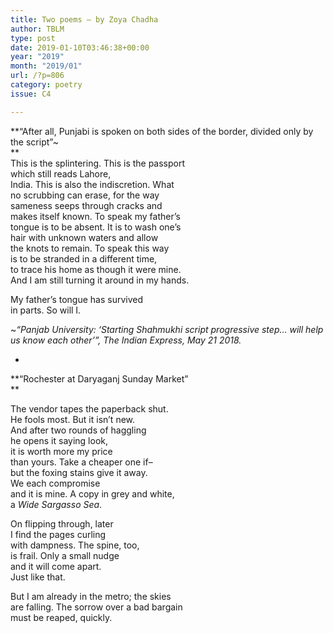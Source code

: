 ```yaml
---
title: Two poems – by Zoya Chadha
author: TBLM
type: post
date: 2019-01-10T03:46:38+00:00
year: "2019"
month: "2019/01"
url: /?p=806
category: poetry
issue: C4

---
```

**&#8220;After all, Punjabi is spoken on both sides of the border, divided only by the script&#8221;~  
**  
This is the splintering. This is the passport  
which still reads Lahore,  
India. This is also the indiscretion. What  
no scrubbing can erase, for the way  
sameness seeps through cracks and  
makes itself known. To speak my father&#8217;s  
tongue is to be absent. It is to wash one&#8217;s  
hair with unknown waters and allow  
the knots to remain. To speak this way  
is to be stranded in a different time,  
to trace his home as though it were mine.  
And I am still turning it around in my hands. 

My father&#8217;s tongue has survived  
in parts. So will I.

~_&#8220;Panjab University: ‘Starting Shahmukhi script progressive step… will help us know each other’&#8221;, The Indian Express, May 21 2018._ 

*

**&#8220;Rochester at Daryaganj Sunday Market&#8221;  
** 

The vendor tapes the paperback shut.  
He fools most. But it isn&#8217;t new.  
And after two rounds of haggling  
he opens it saying look,  
it is worth more my price  
than yours. Take a cheaper one if–  
but the foxing stains give it away.  
We each compromise  
and it is mine. A copy in grey and white,  
a _Wide Sargasso Sea_. 

On flipping through, later  
I find the pages curling  
with dampness. The spine, too,  
is frail. Only a small nudge  
and it will come apart.  
Just like that.

But I am already in the metro; the skies  
are falling. The sorrow over a bad bargain  
must be reaped, quickly.
